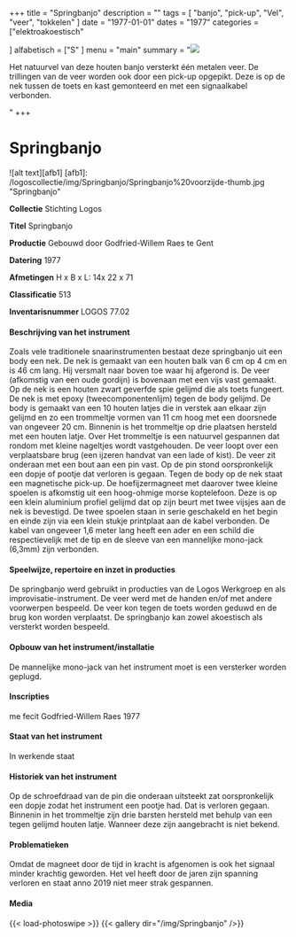 +++
title = "Springbanjo"
description = ""
tags = [ "banjo", "pick-up", "Vel", "veer", "tokkelen"
]
date = "1977-01-01"
dates = "1977"
categories = ["elektroakoestisch"

]
alfabetisch = ["S"
]
menu = "main"
summary = "<a href='/logoscollectie/1977/springbanjo'><img src='/logoscollectie/img/Springbanjo/Springbanjo%20voorzijde-thumb.jpg'></a><p>Het natuurvel van deze houten banjo versterkt één metalen veer. De trillingen van de veer worden ook door een pick-up opgepikt. Deze is op de nek tussen de toets en kast gemonteerd en met een signaalkabel verbonden. </p>"
+++

# Springbanjo

![alt text][afb1]
[afb1]: /logoscollectie/img/Springbanjo/Springbanjo%20voorzijde-thumb.jpg "Springbanjo"

**Collectie** 
Stichting Logos

**Titel**
Springbanjo

**Productie**
Gebouwd door Godfried-Willem Raes te Gent

**Datering**
1977

**Afmetingen**
H x B x L: 14x 22 x 71

**Classificatie**
513

**Inventarisnummer**
LOGOS 77.02

#### Beschrijving van het instrument
Zoals vele traditionele snaarinstrumenten bestaat deze springbanjo uit een body een nek. De nek is gemaakt van een houten balk van 6 cm op 4 cm en is 46 cm lang. Hij versmalt naar boven toe waar hij afgerond is. De veer (afkomstig van een oude gordijn) is bovenaan met een vijs vast gemaakt. Op de nek is een houten zwart geverfde spie gelijmd die als toets fungeert. De nek is met epoxy (tweecomponentenlijm) tegen de body gelijmd. De body is gemaakt van een 10 houten latjes die in verstek aan elkaar zijn gelijmd en zo een trommeltje vormen van 11 cm hoog met een doorsnede van ongeveer 20 cm. Binnenin is het trommeltje op drie plaatsen hersteld met een houten latje. Over Het trommeltje is een natuurvel gespannen dat rondom met kleine nageltjes wordt vastgehouden. De veer loopt over een verplaatsbare brug (een ijzeren handvat van een lade of kist). De veer zit onderaan met een bout aan een pin vast. Op de pin stond oorspronkelijk een dopje of pootje dat verloren is gegaan. Tegen de body op de nek staat een magnetische pick-up. De hoefijzermagneet met daarover twee kleine spoelen is afkomstig uit een hoog-ohmige morse koptelefoon. Deze is op een klein aluminium profiel gelijmd dat op zijn beurt met twee vijsjes aan de nek is bevestigd. De twee spoelen staan in serie geschakeld en het begin en einde zijn via een klein stukje printplaat aan de kabel verbonden. De kabel van ongeveer 1,6 meter lang heeft een ader en een schild die respectievelijk met de tip en de sleeve van een mannelijke mono-jack (6,3mm) zijn verbonden.    

#### Speelwijze, repertoire en inzet in producties
De springbanjo werd gebruikt in producties van de Logos Werkgroep en als improvisatie-instrument. De veer werd met de handen en/of met andere voorwerpen bespeeld. De veer kon tegen de toets worden geduwd en de brug kon worden verplaatst. De springbanjo kan zowel akoestisch als versterkt worden bespeeld. 

#### Opbouw van het instrument/installatie
De mannelijke mono-jack van het instrument moet is een versterker worden geplugd. 

#### Inscripties
me fecit Godfried-Willem Raes 1977

#### Staat van het instrument
In werkende staat

#### Historiek van het instrument
Op de schroefdraad van de pin die onderaan uitsteekt zat oorspronkelijk een dopje zodat het instrument een pootje had. Dat is verloren gegaan. Binnenin in het trommeltje zijn drie barsten hersteld met behulp van een tegen gelijmd houten latje. Wanneer deze zijn aangebracht is niet bekend.

#### Problematieken
Omdat de magneet door de tijd in kracht is afgenomen is ook het signaal minder krachtig geworden. Het vel heeft door de jaren zijn spanning verloren en staat anno 2019 niet meer strak gespannen.

#### Media
{{< load-photoswipe >}}
{{< gallery dir="/img/Springbanjo" />}}